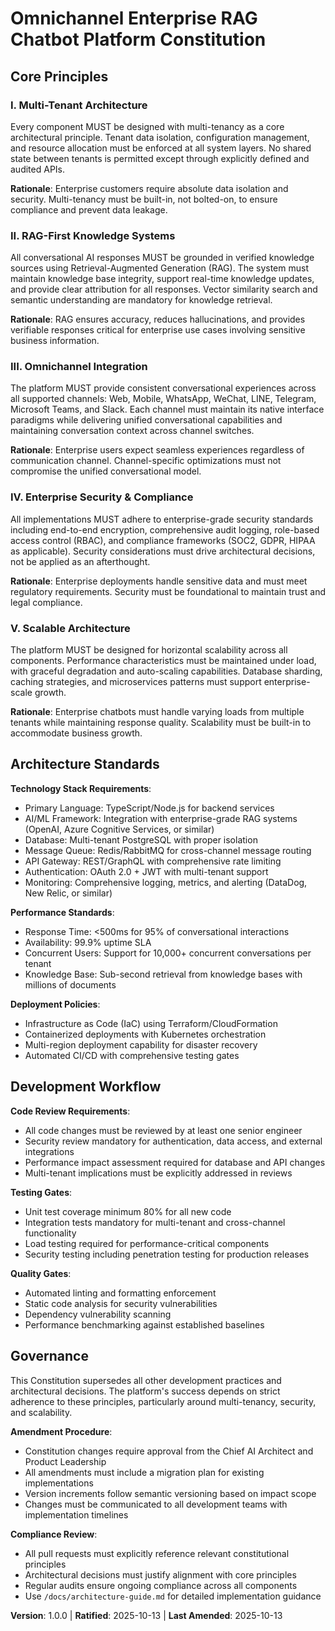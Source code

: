 <!-- Sync Impact Report
Version change: N/A → 1.0.0 (Initial version for new project)
Modified principles: All 5 principles newly defined for enterprise RAG chatbot platform
Added sections:
- Architecture Standards (technology stack, performance standards, deployment policies)
- Development Workflow (code review, testing gates, quality gates)
- Enhanced Governance section with amendment procedure and compliance review
Removed sections: None (initial version)
Templates requiring updates:
✅ .specify/templates/plan-template.md - Constitution Check section needs updating to reflect new principles
✅ .specify/templates/spec-template.md - Should reference enterprise security and compliance requirements
⚠️ .specify/templates/tasks-template.md - May need updates to reflect enterprise testing requirements
✅ .specify/templates/checklist-template.md - Should include constitutional compliance checks
Follow-up TODOs:
- Create /docs/architecture-guide.md as referenced in governance section
- Update existing command templates to reference new constitutional principles
- Review and potentially update any existing scripts for compliance with new standards
-->

# Omnichannel Enterprise RAG Chatbot Platform Constitution

## Core Principles

### I. Multi-Tenant Architecture
Every component MUST be designed with multi-tenancy as a core architectural principle. Tenant data isolation, configuration management, and resource allocation must be enforced at all system layers. No shared state between tenants is permitted except through explicitly defined and audited APIs.

**Rationale**: Enterprise customers require absolute data isolation and security. Multi-tenancy must be built-in, not bolted-on, to ensure compliance and prevent data leakage.

### II. RAG-First Knowledge Systems
All conversational AI responses MUST be grounded in verified knowledge sources using Retrieval-Augmented Generation (RAG). The system must maintain knowledge base integrity, support real-time knowledge updates, and provide clear attribution for all responses. Vector similarity search and semantic understanding are mandatory for knowledge retrieval.

**Rationale**: RAG ensures accuracy, reduces hallucinations, and provides verifiable responses critical for enterprise use cases involving sensitive business information.

### III. Omnichannel Integration
The platform MUST provide consistent conversational experiences across all supported channels: Web, Mobile, WhatsApp, WeChat, LINE, Telegram, Microsoft Teams, and Slack. Each channel must maintain its native interface paradigms while delivering unified conversational capabilities and maintaining conversation context across channel switches.

**Rationale**: Enterprise users expect seamless experiences regardless of communication channel. Channel-specific optimizations must not compromise the unified conversational model.

### IV. Enterprise Security & Compliance
All implementations MUST adhere to enterprise-grade security standards including end-to-end encryption, comprehensive audit logging, role-based access control (RBAC), and compliance frameworks (SOC2, GDPR, HIPAA as applicable). Security considerations must drive architectural decisions, not be applied as an afterthought.

**Rationale**: Enterprise deployments handle sensitive data and must meet regulatory requirements. Security must be foundational to maintain trust and legal compliance.

### V. Scalable Architecture
The platform MUST be designed for horizontal scalability across all components. Performance characteristics must be maintained under load, with graceful degradation and auto-scaling capabilities. Database sharding, caching strategies, and microservices patterns must support enterprise-scale growth.

**Rationale**: Enterprise chatbots must handle varying loads from multiple tenants while maintaining response quality. Scalability must be built-in to accommodate business growth.

## Architecture Standards

**Technology Stack Requirements**:
- Primary Language: TypeScript/Node.js for backend services
- AI/ML Framework: Integration with enterprise-grade RAG systems (OpenAI, Azure Cognitive Services, or similar)
- Database: Multi-tenant PostgreSQL with proper isolation
- Message Queue: Redis/RabbitMQ for cross-channel message routing
- API Gateway: REST/GraphQL with comprehensive rate limiting
- Authentication: OAuth 2.0 + JWT with multi-tenant support
- Monitoring: Comprehensive logging, metrics, and alerting (DataDog, New Relic, or similar)

**Performance Standards**:
- Response Time: <500ms for 95% of conversational interactions
- Availability: 99.9% uptime SLA
- Concurrent Users: Support for 10,000+ concurrent conversations per tenant
- Knowledge Base: Sub-second retrieval from knowledge bases with millions of documents

**Deployment Policies**:
- Infrastructure as Code (IaC) using Terraform/CloudFormation
- Containerized deployments with Kubernetes orchestration
- Multi-region deployment capability for disaster recovery
- Automated CI/CD with comprehensive testing gates

## Development Workflow

**Code Review Requirements**:
- All code changes must be reviewed by at least one senior engineer
- Security review mandatory for authentication, data access, and external integrations
- Performance impact assessment required for database and API changes
- Multi-tenant implications must be explicitly addressed in reviews

**Testing Gates**:
- Unit test coverage minimum 80% for all new code
- Integration tests mandatory for multi-tenant and cross-channel functionality
- Load testing required for performance-critical components
- Security testing including penetration testing for production releases

**Quality Gates**:
- Automated linting and formatting enforcement
- Static code analysis for security vulnerabilities
- Dependency vulnerability scanning
- Performance benchmarking against established baselines

## Governance

This Constitution supersedes all other development practices and architectural decisions. The platform's success depends on strict adherence to these principles, particularly around multi-tenancy, security, and scalability.

**Amendment Procedure**:
- Constitution changes require approval from the Chief AI Architect and Product Leadership
- All amendments must include a migration plan for existing implementations
- Version increments follow semantic versioning based on impact scope
- Changes must be communicated to all development teams with implementation timelines

**Compliance Review**:
- All pull requests must explicitly reference relevant constitutional principles
- Architectural decisions must justify alignment with core principles
- Regular audits ensure ongoing compliance across all components
- Use `/docs/architecture-guide.md` for detailed implementation guidance

**Version**: 1.0.0 | **Ratified**: 2025-10-13 | **Last Amended**: 2025-10-13